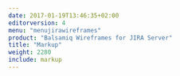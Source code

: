 ```yaml
---
date: 2017-01-19T13:46:35+02:00
editorversion: 4
menu: "menujirawireframes"
product: "Balsamiq Wireframes for JIRA Server"
title: "Markup"
weight: 2280
include: markup
---
```

